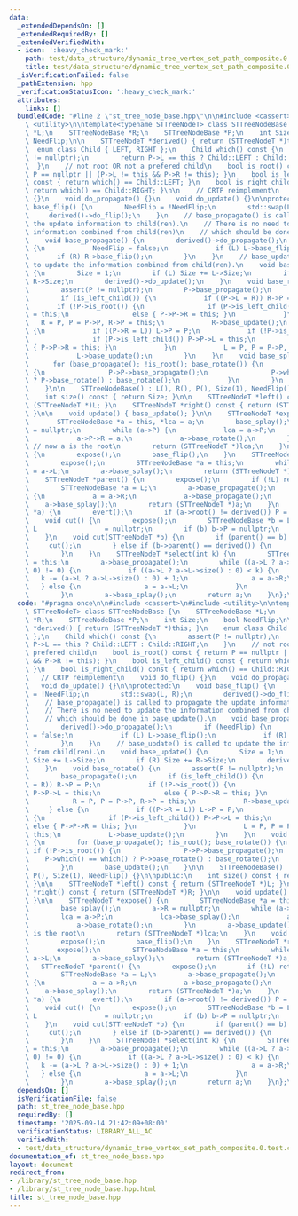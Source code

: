 ```yaml
---
data:
  _extendedDependsOn: []
  _extendedRequiredBy: []
  _extendedVerifiedWith:
  - icon: ':heavy_check_mark:'
    path: test/data_structure/dynamic_tree_vertex_set_path_composite.0.test.cpp
    title: test/data_structure/dynamic_tree_vertex_set_path_composite.0.test.cpp
  _isVerificationFailed: false
  _pathExtension: hpp
  _verificationStatusIcon: ':heavy_check_mark:'
  attributes:
    links: []
  bundledCode: "#line 2 \"st_tree_node_base.hpp\"\n\n#include <cassert>\n#include\
    \ <utility>\n\ntemplate<typename STTreeNodeT> class STTreeNodeBase {\n    STTreeNodeBase\
    \ *L;\n    STTreeNodeBase *R;\n    STTreeNodeBase *P;\n    int Size;\n    bool\
    \ NeedFlip;\n\n    STTreeNodeT *derived() { return (STTreeNodeT *)this; }\n  \
    \  enum class Child { LEFT, RIGHT };\n    Child which() const {\n        assert(P\
    \ != nullptr);\n        return P->L == this ? Child::LEFT : Child::RIGHT;\n  \
    \  }\n    // not root OR not a prefered child\n    bool is_root() const { return\
    \ P == nullptr || (P->L != this && P->R != this); }\n    bool is_left_child()\
    \ const { return which() == Child::LEFT; }\n    bool is_right_child() const {\
    \ return which() == Child::RIGHT; }\n\n    // CRTP reimplement\n    void do_flip()\
    \ {}\n    void do_propagate() {}\n    void do_update() {}\n\nprotected:\n    void\
    \ base_flip() {\n        NeedFlip = !NeedFlip;\n        std::swap(L, R);\n   \
    \     derived()->do_flip();\n    }\n    // base_propagate() is called to propagate\
    \ the update information to child(ren).\n    // There is no need to update the\
    \ information combined from child(ren)\n    // which should be done in base_update().\n\
    \    void base_propagate() {\n        derived()->do_propagate();\n        if (NeedFlip)\
    \ {\n            NeedFlip = false;\n            if (L) L->base_flip();\n     \
    \       if (R) R->base_flip();\n        }\n    }\n    // base_update() is called\
    \ to update the information combined from child(ren).\n    void base_update()\
    \ {\n        Size = 1;\n        if (L) Size += L->Size;\n        if (R) Size +=\
    \ R->Size;\n        derived()->do_update();\n    }\n    void base_rotate() {\n\
    \        assert(P != nullptr);\n        P->base_propagate();\n        base_propagate();\n\
    \        if (is_left_child()) {\n            if ((P->L = R)) R->P = P;\n     \
    \       if (!P->is_root()) {\n                if (P->is_left_child()) P->P->L\
    \ = this;\n                else { P->P->R = this; }\n            }\n         \
    \   R = P, P = P->P, R->P = this;\n            R->base_update();\n        } else\
    \ {\n            if ((P->R = L)) L->P = P;\n            if (!P->is_root()) {\n\
    \                if (P->is_left_child()) P->P->L = this;\n                else\
    \ { P->P->R = this; }\n            }\n            L = P, P = P->P, L->P = this;\n\
    \            L->base_update();\n        }\n    }\n    void base_splay() {\n  \
    \      for (base_propagate(); !is_root(); base_rotate()) {\n            if (!P->is_root())\
    \ {\n                P->P->base_propagate();\n                P->which() == which()\
    \ ? P->base_rotate() : base_rotate();\n            }\n        }\n        base_update();\n\
    \    }\n\n    STTreeNodeBase() : L(), R(), P(), Size(1), NeedFlip() {}\n\npublic:\n\
    \    int size() const { return Size; }\n\n    STTreeNodeT *left() const { return\
    \ (STTreeNodeT *)L; }\n    STTreeNodeT *right() const { return (STTreeNodeT *)R;\
    \ }\n\n    void update() { base_update(); }\n\n    STTreeNodeT *expose() {\n \
    \       STTreeNodeBase *a = this, *lca = a;\n        base_splay();\n        a->R\
    \ = nullptr;\n        while (a->P) {\n            lca = a->P;\n            lca->base_splay();\n\
    \            a->P->R = a;\n            a->base_rotate();\n        }\n        a->base_update();\
    \ // now a is the root\n        return (STTreeNodeT *)lca;\n    }\n    void evert()\
    \ {\n        expose();\n        base_flip();\n    }\n    STTreeNodeT *root() {\n\
    \        expose();\n        STTreeNodeBase *a = this;\n        while (a->L) a\
    \ = a->L;\n        a->base_splay();\n        return (STTreeNodeT *)a;\n    }\n\
    \    STTreeNodeT *parent() {\n        expose();\n        if (!L) return nullptr;\n\
    \        STTreeNodeBase *a = L;\n        a->base_propagate();\n        while (a->R)\
    \ {\n            a = a->R;\n            a->base_propagate();\n        }\n    \
    \    a->base_splay();\n        return (STTreeNodeT *)a;\n    }\n    void link(STTreeNodeT\
    \ *a) {\n        evert();\n        if (a->root() != derived()) P = a;\n    }\n\
    \    void cut() {\n        expose();\n        STTreeNodeBase *b = L;\n       \
    \ L                 = nullptr;\n        if (b) b->P = nullptr;\n        base_update();\n\
    \    }\n    void cut(STTreeNodeT *b) {\n        if (parent() == b) {\n       \
    \     cut();\n        } else if (b->parent() == derived()) {\n            b->cut();\n\
    \        }\n    }\n    STTreeNodeT *select(int k) {\n        STTreeNodeBase *a\
    \ = this;\n        a->base_propagate();\n        while ((a->L ? a->L->size() :\
    \ 0) != 0) {\n            if ((a->L ? a->L->size() : 0) < k) {\n             \
    \   k -= (a->L ? a->L->size() : 0) + 1;\n                a = a->R;\n         \
    \   } else {\n                a = a->L;\n            }\n            a->base_propagate();\n\
    \        }\n        a->base_splay();\n        return a;\n    }\n};\n"
  code: "#pragma once\n\n#include <cassert>\n#include <utility>\n\ntemplate<typename\
    \ STTreeNodeT> class STTreeNodeBase {\n    STTreeNodeBase *L;\n    STTreeNodeBase\
    \ *R;\n    STTreeNodeBase *P;\n    int Size;\n    bool NeedFlip;\n\n    STTreeNodeT\
    \ *derived() { return (STTreeNodeT *)this; }\n    enum class Child { LEFT, RIGHT\
    \ };\n    Child which() const {\n        assert(P != nullptr);\n        return\
    \ P->L == this ? Child::LEFT : Child::RIGHT;\n    }\n    // not root OR not a\
    \ prefered child\n    bool is_root() const { return P == nullptr || (P->L != this\
    \ && P->R != this); }\n    bool is_left_child() const { return which() == Child::LEFT;\
    \ }\n    bool is_right_child() const { return which() == Child::RIGHT; }\n\n \
    \   // CRTP reimplement\n    void do_flip() {}\n    void do_propagate() {}\n \
    \   void do_update() {}\n\nprotected:\n    void base_flip() {\n        NeedFlip\
    \ = !NeedFlip;\n        std::swap(L, R);\n        derived()->do_flip();\n    }\n\
    \    // base_propagate() is called to propagate the update information to child(ren).\n\
    \    // There is no need to update the information combined from child(ren)\n\
    \    // which should be done in base_update().\n    void base_propagate() {\n\
    \        derived()->do_propagate();\n        if (NeedFlip) {\n            NeedFlip\
    \ = false;\n            if (L) L->base_flip();\n            if (R) R->base_flip();\n\
    \        }\n    }\n    // base_update() is called to update the information combined\
    \ from child(ren).\n    void base_update() {\n        Size = 1;\n        if (L)\
    \ Size += L->Size;\n        if (R) Size += R->Size;\n        derived()->do_update();\n\
    \    }\n    void base_rotate() {\n        assert(P != nullptr);\n        P->base_propagate();\n\
    \        base_propagate();\n        if (is_left_child()) {\n            if ((P->L\
    \ = R)) R->P = P;\n            if (!P->is_root()) {\n                if (P->is_left_child())\
    \ P->P->L = this;\n                else { P->P->R = this; }\n            }\n \
    \           R = P, P = P->P, R->P = this;\n            R->base_update();\n   \
    \     } else {\n            if ((P->R = L)) L->P = P;\n            if (!P->is_root())\
    \ {\n                if (P->is_left_child()) P->P->L = this;\n               \
    \ else { P->P->R = this; }\n            }\n            L = P, P = P->P, L->P =\
    \ this;\n            L->base_update();\n        }\n    }\n    void base_splay()\
    \ {\n        for (base_propagate(); !is_root(); base_rotate()) {\n           \
    \ if (!P->is_root()) {\n                P->P->base_propagate();\n            \
    \    P->which() == which() ? P->base_rotate() : base_rotate();\n            }\n\
    \        }\n        base_update();\n    }\n\n    STTreeNodeBase() : L(), R(),\
    \ P(), Size(1), NeedFlip() {}\n\npublic:\n    int size() const { return Size;\
    \ }\n\n    STTreeNodeT *left() const { return (STTreeNodeT *)L; }\n    STTreeNodeT\
    \ *right() const { return (STTreeNodeT *)R; }\n\n    void update() { base_update();\
    \ }\n\n    STTreeNodeT *expose() {\n        STTreeNodeBase *a = this, *lca = a;\n\
    \        base_splay();\n        a->R = nullptr;\n        while (a->P) {\n    \
    \        lca = a->P;\n            lca->base_splay();\n            a->P->R = a;\n\
    \            a->base_rotate();\n        }\n        a->base_update(); // now a\
    \ is the root\n        return (STTreeNodeT *)lca;\n    }\n    void evert() {\n\
    \        expose();\n        base_flip();\n    }\n    STTreeNodeT *root() {\n \
    \       expose();\n        STTreeNodeBase *a = this;\n        while (a->L) a =\
    \ a->L;\n        a->base_splay();\n        return (STTreeNodeT *)a;\n    }\n \
    \   STTreeNodeT *parent() {\n        expose();\n        if (!L) return nullptr;\n\
    \        STTreeNodeBase *a = L;\n        a->base_propagate();\n        while (a->R)\
    \ {\n            a = a->R;\n            a->base_propagate();\n        }\n    \
    \    a->base_splay();\n        return (STTreeNodeT *)a;\n    }\n    void link(STTreeNodeT\
    \ *a) {\n        evert();\n        if (a->root() != derived()) P = a;\n    }\n\
    \    void cut() {\n        expose();\n        STTreeNodeBase *b = L;\n       \
    \ L                 = nullptr;\n        if (b) b->P = nullptr;\n        base_update();\n\
    \    }\n    void cut(STTreeNodeT *b) {\n        if (parent() == b) {\n       \
    \     cut();\n        } else if (b->parent() == derived()) {\n            b->cut();\n\
    \        }\n    }\n    STTreeNodeT *select(int k) {\n        STTreeNodeBase *a\
    \ = this;\n        a->base_propagate();\n        while ((a->L ? a->L->size() :\
    \ 0) != 0) {\n            if ((a->L ? a->L->size() : 0) < k) {\n             \
    \   k -= (a->L ? a->L->size() : 0) + 1;\n                a = a->R;\n         \
    \   } else {\n                a = a->L;\n            }\n            a->base_propagate();\n\
    \        }\n        a->base_splay();\n        return a;\n    }\n};\n"
  dependsOn: []
  isVerificationFile: false
  path: st_tree_node_base.hpp
  requiredBy: []
  timestamp: '2025-09-14 21:42:09+08:00'
  verificationStatus: LIBRARY_ALL_AC
  verifiedWith:
  - test/data_structure/dynamic_tree_vertex_set_path_composite.0.test.cpp
documentation_of: st_tree_node_base.hpp
layout: document
redirect_from:
- /library/st_tree_node_base.hpp
- /library/st_tree_node_base.hpp.html
title: st_tree_node_base.hpp
---
```

